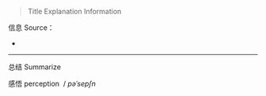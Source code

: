 > Title Explanation Information
 
 
信息 Source：



- 

---

总结 Summarize 

感悟 perception  / _pəˈsepʃn_
